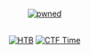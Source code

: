 <div align="center">

[![pwned](https://github.com/steel-balls/.github/assets/121574230/5b673bca-ac50-4459-894a-a46e9c2a4978)](https://www.steelballs.team)

​​​​​​</br> [![HTB](https://user-images.githubusercontent.com/121574230/234416769-acc5eda5-c910-46d7-9325-f3040aa91f05.png)](https://app.hackthebox.com/teams/overview/5484) [![CTF Time](https://user-images.githubusercontent.com/121574230/234416811-26b7be48-7f45-409a-8e49-a829fac2dcff.png)](https://ctftime.org/team/171176)

</div>
